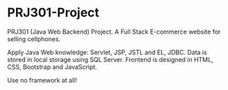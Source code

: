 # PRJ301-Project
PRJ301 (Java Web Backend) Project. A Full Stack E-commerce website for selling cellphones. 

Apply Java Web knowledge: Servlet, JSP, JSTL and EL, JDBC. Data is stored in local storage using SQL Server. Frontend is designed in HTML, CSS, Bootstrap and JavaScript.

Use no framework at all!
